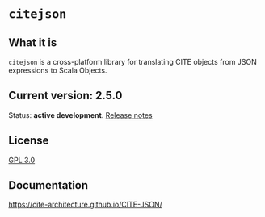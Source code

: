 # `citejson`

## What it is

`citejson` is a cross-platform library for translating CITE objects from JSON expressions to Scala Objects.

## Current version: 2.5.0

Status:  **active development**. [Release notes](releases.md)


## License

[GPL 3.0](http://www.opensource.org/licenses/gpl-3.0.html)


## Documentation

<https://cite-architecture.github.io/CITE-JSON/>
